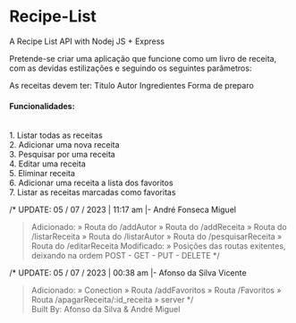 # Recipe-List
A Recipe List API with Nodej JS + Express

Pretende-se criar uma aplicação que funcione como um livro de receita, com as devidas estilizações e seguindo os
seguintes parâmetros:

As receitas devem ter:
    Titulo
    Autor
    Ingredientes
    Forma de preparo
    
<h4> Funcionalidades: </h4>
    <br> 1. Listar todas as receitas
    <br> 2. Adicionar uma nova receita
    <br> 3. Pesquisar por uma receita
    <br> 4. Editar uma receita
    <br> 5. Eliminar receita
    <br> 6. Adicionar uma receita a lista dos favoritos
    <br> 7. Listar as receitas marcadas como favoritas

/* 
UPDATE: 05 / 07 / 2023 | 11:17 am |- André Fonseca Miguel
> Adicionado:
    » Routa do /addAutor
    » Routa do /addReceita
    » Routa do /listarReceita
    » Routa do /listarAutor
    » Routa do /pesquisarReceita
    » Routa do /editarReceita
> Modificado:
    » Posições das routas exitentes, deixando na ordem POST - GET - PUT - DELETE
*/     

/* 
UPDATE: 05 / 07 / 2023 | 00:38 am |- Afonso da Silva Vicente
> Adicionado:
    » Conection
    » Routa  /addFavoritos
    » Routa  /Favoritos
    » Routa  /apagarReceita/:id_receita
    » server
*/     
Built By: Afonso da Silva & André Miguel

